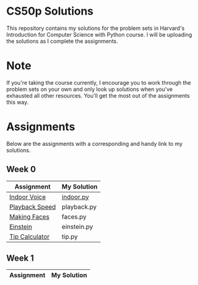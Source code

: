 # CS50p Solutions
This repository contains my solutions for the problem sets in Harvard's Introduction for Computer Science with Python course. I will be uploading the solutions as I complete the assignments.

# Note
If you're taking the course currently, I encourage you to work through the problem sets on your own and only look up solutions when you've exhausted all other resources. You'll get the most out of the assignments this way.

# Assignments
Below are the assignments with a corresponding and handy link to my solutions.
## Week 0
| Assignment | My Solution |
| ---------- | -------- |
| [Indoor Voice](https://cs50.harvard.edu/python/2022/psets/0/indoor/) | [indoor.py](https://github.com/cheksumhov/cs50p-solutions/blob/main/Week%200/indoor.py) |
| [Playback Speed](https://cs50.harvard.edu/python/2022/psets/0/playback/) | playback.py |
| [Making Faces](https://cs50.harvard.edu/python/2022/psets/0/faces/) | faces.py |
| [Einstein](https://cs50.harvard.edu/python/2022/psets/0/einstein/) | einstein.py |
| [Tip Calculator](https://cs50.harvard.edu/python/2022/psets/0/tip/) | tip.py |

## Week 1
| Assignment | My Solution |
| ---------- | ----------- |
